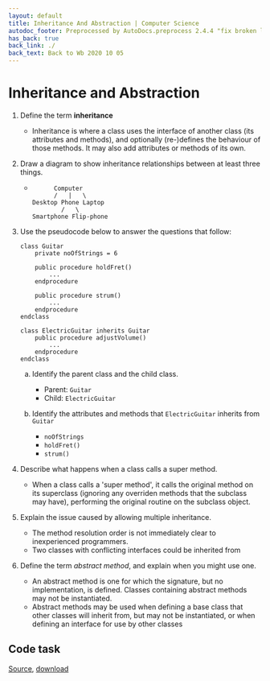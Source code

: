 ```yaml
---
layout: default
title: Inheritance And Abstraction | Computer Science
autodoc_footer: Preprocessed by AutoDocs.preprocess 2.4.4 "fix broken link for 'C' filetype" ⓒ Starwort, 2020
has_back: true
back_link: ./
back_text: Back to Wb 2020 10 05
---
```


<style>
ol ol {
    list-style-type: lower-alpha;
}
</style>

# Inheritance and Abstraction

01. Define the term **inheritance**

    - Inheritance is where a class uses the interface of another class (its attributes and methods), and optionally (re-)defines the behaviour of those methods. It may also add attributes or methods of its own.

02. Draw a diagram to show inheritance relationships between at least three things.

    - ```text
            Computer
            /   |   \
      Desktop Phone Laptop
              /   \
      Smartphone Flip-phone
      ```

03. Use the pseudocode below to answer the questions that follow:

    ```psc
    class Guitar
        private noOfStrings = 6

        public procedure holdFret()
            ...
        endprocedure

        public procedure strum()
            ...
        endprocedure
    endclass

    class ElectricGuitar inherits Guitar
        public procedure adjustVolume()
            ...
        endprocedure
    endclass
    ```

    01. Identify the parent class and the child class.

        - Parent: `Guitar`
        - Child: `ElectricGuitar`

    02. Identify the attributes and methods that `ElectricGuitar` inherits from `Guitar`

        - `noOfStrings`
        - `holdFret()`
        - `strum()`

04. Describe what happens when a class calls a super method.

    - When a class calls a 'super method', it calls the original method on its superclass (ignoring any overriden methods that the subclass may have), performing the original routine on the subclass object.

05. Explain the issue caused by allowing multiple inheritance.

    - The method resolution order is not immediately clear to inexperienced programmers.
    - Two classes with conflicting interfaces could be inherited from
06. Define the term *abstract method*, and explain when you might use one.
    - An abstract method is one for which the signature, but no implementation, is defined. Classes containing abstract methods may not be instantiated.
    - Abstract methods may be used when defining a base class that other classes will inherit from, but may not be instantiated, or when defining an interface for use by other classes

## Code task

[Source](https://github.com/Starwort/computer-science/blob/master/_preprocess/programming_practice/wb_2020_10_05/inheritance_and_abstraction_task.py), [download](./inheritance_and_abstraction_task.py)
